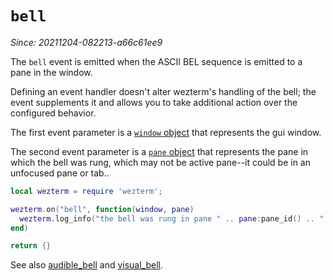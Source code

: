 # `bell`

*Since: 20211204-082213-a66c61ee9*

The `bell` event is emitted when the ASCII BEL sequence is emitted to
a pane in the window.

Defining an event handler doesn't alter wezterm's handling of the bell;
the event supplements it and allows you to take additional action over
the configured behavior.

The first event parameter is a [`window` object](../window/index.md) that
represents the gui window.

The second event parameter is a [`pane` object](../pane/index.md) that
represents the pane in which the bell was rung, which may not be active
pane--it could be in an unfocused pane or tab..

```lua
local wezterm = require 'wezterm';

wezterm.on("bell", function(window, pane)
  wezterm.log_info("the bell was rung in pane " .. pane:pane_id() .. "!");
end)

return {}
```

See also [audible_bell](../config/audible_bell.md) and [visual_bell](../config/visual_bell.md).

